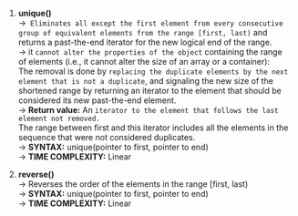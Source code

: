1. **unique()**\
->``` Eliminates all except the first element from every consecutive group of equivalent elements from the range [first, last)```
and returns a past-the-end iterator for the new logical end of the range.\
-> it ```cannot alter the properties of the object``` containing the range of elements (i.e., it cannot alter the size of an array or a container):\
The removal is done by ```replacing the duplicate elements by the next element that is not a duplicate```, and signaling the new size of the shortened range by 
returning an iterator to the element that should be considered its new past-the-end element.\
-> **Return value:** An ```iterator to the element that follows the last element not removed.```\
The range between first and this iterator includes all the elements in the sequence that were not considered duplicates.\
-> **SYNTAX:** unique(pointer to first, pointer to end)\
-> **TIME COMPLEXITY:** Linear

2. **reverse()**\
-> Reverses the order of the elements in the range [first, last)\
-> **SYNTAX:** unique(pointer to first, pointer to end)\
-> **TIME COMPLEXITY:** Linear


